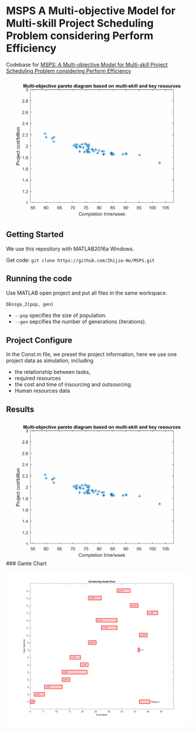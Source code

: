 # MSPS A Multi-objective Model for Multi-skill Project Scheduling Problem considering Perform Efficiency

Codebase for [MSPS: A Multi-objective Model for Multi-skill Project Scheduling Problem considering Perform Efficiency
](https://ieeexplore.ieee.org/document/8948152) 

<p align="center">
<img src="https://github.com/Zhijie-He/MSPS/blob/main/images/MSPS_generation_2d.gif"/>
</p>

## Getting Started
We use this repository with MATLAB2016a Windows.

Get code: `git clone https://github.com/Zhijie-He/MSPS.git`

## Running the code
Use MATLAB open project and put all files in the same workspace.
```bash
DEnsga_2(pop, gen)
```
- `--pop` specifies the size of population.
- `--gen` sepcifies the number of generations (iterations).

## Project Configure
In the Const.m file, we preset the project information, here we use one project data as simulation, 
including 
- the relationship between tasks, 
- required resources 
- the cost and time of insourcing and outsourcing.
- Human resources data

## Results
<img src="https://github.com/Zhijie-He/MSPS/blob/main/images/MSPS_generation_2d.gif"/>
### Gante Chart
<p align="center">
<img src="https://github.com/Zhijie-He/MSPS/blob/main/images/project_gante.png"/>
</p>


